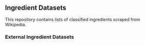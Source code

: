 ## Ingredient Datasets

This repository contains lists of classified ingredients scraped from Wikipedia.


### External Ingredient Datasets